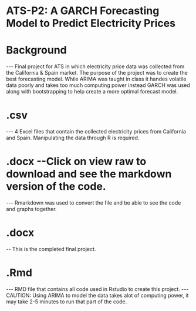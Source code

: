 # ATS-P2: A GARCH Forecasting Model to Predict Electricity Prices

# Background
--- Final project for ATS in which electricity price data was collected from the California & Spain market. The purpose of the project was to create the best forecasting
    model. While ARIMA was taught in class it handes volatile data poorly and takes too much computing power instead GARCH was used along with bootstrapping to help 
    create a more optimal forecast model.
    
# .csv
--- 4 Excel files that contain the collected electricity prices from California and Spain. Manipulating the data through R is required. 

# .docx --Click on view raw to download and see the markdown version of the code.
--- Rmarkdown was used to convert the file and be able to see the code and graphs together.

# .docx
-- This is the completed final project.

# .Rmd
--- RMD file that contains all code used in Rstudio to create this project.
--- CAUTION: Using ARIMA to model the data takes alot of computing power, it may take 2-5 minutes to run that part of the code.
